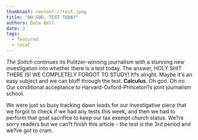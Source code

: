 ```yaml
---
thumbnail: content://test.jpeg
title: "OH GOD, TEST TODAY"
authors: Dale Bell
date: 3
tags:
  - featured
  - local
---
```


*The *Snitch** continues its Pulitzer-winning journalism with a stunning new investigation into whether there is a test today. The answer, HOLY SHIT THERE IS! WE COMPLETELY FORGOT TO STUDY! It?s alright. Maybe it's an easy subject and we can bluff through the test. **Calculus**. Oh god. Oh no. Our conditional acceptance to Harvard-Oxford-Princeton?s joint journalism school. 

We were just so busy tracking down leads for our investigative piece that we forgot to check if we had any tests this week, and then we had to perform that goat sacrifice to keep our tax exempt church status. We?re sorry readers but we can?t finish this article - the test is the 3rd period and we?ve got to cram.

